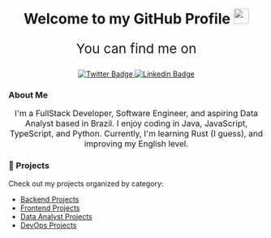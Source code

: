<div align="center">
<img src="https://komarev.com/ghpvc/?username=maccuci&style=flat-square&color=blue" alt=""/>
<h1>
  Welcome to my GitHub Profile
  <img src="https://media.giphy.com/media/hvRJCLFzcasrR4ia7z/giphy.gif" width="30px"/>
</h1>
<div id="badges">
  <p style="font-size: 26px;">You can find me on </p>
  <a href="https://twitter.com/maccuci">
    <img src="https://img.shields.io/badge/Twitter-blue?style=for-the-badge&logo=twitter&logoColor=white" alt="Twitter Badge"/>
  </a>
  <a href="https://www.linkedin.com/in/maccuci/">
    <img src="https://img.shields.io/badge/LinkedIn-0077B5?style=for-the-badge&logo=linkedin&logoColor=white" alt="Linkedin Badge"/>
  </a>
</div>
</div>

### About Me
<div align="center">
  <p style="font-size: 16px;">I'm a FullStack Developer, Software Engineer, and aspiring Data Analyst based in Brazil. I enjoy coding in Java, JavaScript, TypeScript, and Python. Currently, I'm learning Rust (I guess), and improving my English level.</p>
</div>

 ### 🚀 Projects
Check out my projects organized by category:
<div>
  
- [Backend Projects](./BACKEND.md)
- [Frontend Projects](./FRONTEND.md)
- [Data Analyst Projects](./DATA_ANALYST.md)
- [DevOps Projects](./DEVOPS.md)
</div>
